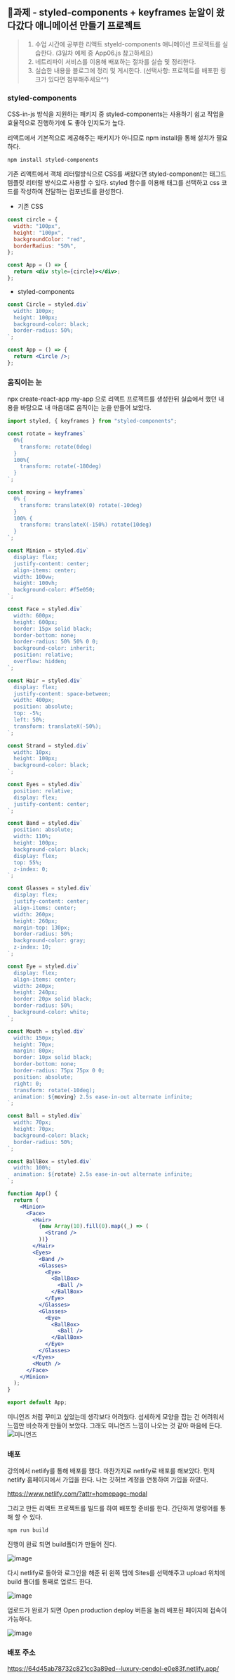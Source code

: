 ## 📝과제 - styled-components + keyframes 눈알이 왔다갔다 애니메이션 만들기 프로젝트

> 1.  수업 시간에 공부한 리액트 styeld-components 애니메이션 프로젝트를 실습한다. (3일차 예제 중 App06.js 참고하세요)
> 2.  네트리파이 서비스를 이용해 배포하는 절차를 실습 및 정리한다.
> 3.  실습한 내용을 블로그에 정리 및 게시한다. (선택사항: 프로젝트를 배포한 링크가 있다면 첨부해주세요^^)

### styled-components

CSS-in-js 방식을 지원하는 패키지 중 styled-components는 사용하기 쉽고 작업을 효율적으로 진행하기에 도 좋아 인지도가 높다.

리액트에서 기본적으로 제공해주는 패키지가 아니므로 npm install을 통해 설치가 필요하다.

```
npm install styled-components
```

기존 리액트에서 객체 리터럴방식으로 CSS를 써왔다면 styled-component는 태그드 템플릿 리터럴 방식으로 사용할 수 있다. styled 함수를 이용해 태그를 선택하고 css 코드를 작성하여 전달하는 컴포넌트를 완성한다.

- 기존 CSS

```jsx
const circle = {
  width: "100px",
  height: "100px",
  backgroundColor: "red",
  borderRadius: "50%",
};

const App = () => {
  return <div style={circle}></div>;
};
```

- styled-components

```jsx
const Circle = styled.div`
  width: 100px;
  height: 100px;
  background-color: black;
  border-radius: 50%;
`;

const App = () => {
  return <Circle />;
};
```

### 움직이는 눈

npx create-react-app my-app 으로 리액트 프로젝트를 생성한뒤 실습에서 했던 내용을 바탕으로 내 마음대로 움직이는 눈을 만들어 보았다.

```jsx
import styled, { keyframes } from "styled-components";

const rotate = keyframes`
  0%{
    transform: rotate(0deg)
  }
  100%{
    transform: rotate(-180deg)
  }
`;

const moving = keyframes`
  0% {
    transform: translateX(0) rotate(-10deg)
  }
  100% {
    transform: translateX(-150%) rotate(10deg)
  }
`;

const Minion = styled.div`
  display: flex;
  justify-content: center;
  align-items: center;
  width: 100vw;
  height: 100vh;
  background-color: #f5e050;
`;

const Face = styled.div`
  width: 600px;
  height: 600px;
  border: 15px solid black;
  border-bottom: none;
  border-radius: 50% 50% 0 0;
  background-color: inherit;
  position: relative;
  overflow: hidden;
`;

const Hair = styled.div`
  display: flex;
  justify-content: space-between;
  width: 400px;
  position: absolute;
  top: -5%;
  left: 50%;
  transform: translateX(-50%);
`;

const Strand = styled.div`
  width: 10px;
  height: 100px;
  background-color: black;
`;

const Eyes = styled.div`
  position: relative;
  display: flex;
  justify-content: center;
`;

const Band = styled.div`
  position: absolute;
  width: 110%;
  height: 100px;
  background-color: black;
  display: flex;
  top: 55%;
  z-index: 0;
`;

const Glasses = styled.div`
  display: flex;
  justify-content: center;
  align-items: center;
  width: 260px;
  height: 260px;
  margin-top: 130px;
  border-radius: 50%;
  background-color: gray;
  z-index: 10;
`;

const Eye = styled.div`
  display: flex;
  align-items: center;
  width: 240px;
  height: 240px;
  border: 20px solid black;
  border-radius: 50%;
  background-color: white;
`;

const Mouth = styled.div`
  width: 150px;
  height: 70px;
  margin: 80px;
  border: 10px solid black;
  border-bottom: none;
  border-radius: 75px 75px 0 0;
  position: absolute;
  right: 0;
  transform: rotate(-10deg);
  animation: ${moving} 2.5s ease-in-out alternate infinite;
`;

const Ball = styled.div`
  width: 70px;
  height: 70px;
  background-color: black;
  border-radius: 50%;
`;

const BallBox = styled.div`
  width: 100%;
  animation: ${rotate} 2.5s ease-in-out alternate infinite;
`;

function App() {
  return (
    <Minion>
      <Face>
        <Hair>
          {new Array(10).fill(0).map((_) => (
            <Strand />
          ))}
        </Hair>
        <Eyes>
          <Band />
          <Glasses>
            <Eye>
              <BallBox>
                <Ball />
              </BallBox>
            </Eye>
          </Glasses>
          <Glasses>
            <Eye>
              <BallBox>
                <Ball />
              </BallBox>
            </Eye>
          </Glasses>
        </Eyes>
        <Mouth />
      </Face>
    </Minion>
  );
}

export default App;
```

미니언즈 처럼 꾸미고 싶었는데 생각보다 어려웠다. 섬세하게 모양을 잡는 건 어려워서 느낌만 비슷하게 만들어 보았다. 그래도 미니언즈 느낌이 나오는 것 같아 마음에 든다.
![미니언즈](https://github.com/origin1508/nipa-ict-web/assets/108377283/f719dbaa-174c-45de-8838-b16af8919f1f)

### 배포

강의에서 netlify를 통해 배포를 했다. 마찬가지로 netlify로 배포를 해보았다. 먼저 netlify 홈페이지에서 가입을 한다. 나는 깃허브 계정을 연동하여 가입을 하였다.

https://www.netlify.com/?attr=homepage-modal

그리고 만든 리액트 프로젝트를 빌드를 하여 배포할 준비를 한다. 간단하게 명령어를 통해 할 수 있다.

```
npm run build
```

진행이 완료 되면 build폴더가 만들어 진다.

![image](https://github.com/origin1508/nipa-ict-web/assets/108377283/a6ec12bb-7bea-47e2-be0c-e09baa5f1e3b)

다시 netlify로 돌아와 로그인을 해준 뒤 왼쪽 탭에 Sites를 선택해주고 upload 위치에 build 폴더를 통째로 업로드 한다.

![image](https://github.com/origin1508/nipa-ict-web/assets/108377283/244ba7f8-b96f-4c98-8474-4f502917d901)

업로드가 완료가 되면 Open production deploy 버튼을 눌러 배포된 페이지에 접속이 가능하다.

![image](https://github.com/origin1508/nipa-ict-web/assets/108377283/14464bf6-213f-4abb-8a74-84a33cb6ca34)

### 배포 주소

https://64d45ab78732c821cc3a89ed--luxury-cendol-e0e83f.netlify.app/
